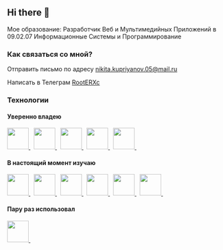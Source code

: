 <link rel="stylesheet" type='text/css' href="https://cdn.jsdelivr.net/gh/devicons/devicon@latest/devicon.min.css" />

## Hi there 👋

<div id="about-me">
  <p>Мое образование: Разработчик Веб и Мультимедийных Приложений в 09.02.07 Информационные Системы и Программирование</p>
</div>

<div id="contacts">
  <h3>Как связаться со мной?</h3>
  <p>
    Отправить письмо по адресу
    <a href="mailto:nikita.kupriyanov.05@mail.ru">nikita.kupriyanov.05@mail.ru</a>
  </p>
  <p>
    Написать в Телеграм
    <a href="https://t.me/RootERXc">RootERXc</a>
  </p>
</div>

<h3>Технологии</h3>

<div id="technologies">
  <h4>Уверенно владею</h4>
  <a href="https://www.google.com/search?q=html5" title="html">
    <img src="https://cdn.jsdelivr.net/gh/devicons/devicon@latest/icons/html5/html5-original.svg" width="50" />
  </a>&nbsp
  <a href="https://www.google.com/search?q=css3" title="css">
    <img src="https://cdn.jsdelivr.net/gh/devicons/devicon@latest/icons/css3/css3-original.svg" width="50" />
  </a>&nbsp
  <a href="https://www.google.com/search?q=javascript" title="javascript">
    <img src="https://cdn.jsdelivr.net/gh/devicons/devicon@latest/icons/javascript/javascript-original.svg" width="50" />
  <a>&nbsp
  <a href="https://www.google.com/search?q=php" title="php">
    <img src="https://cdn.jsdelivr.net/gh/devicons/devicon@latest/icons/php/php-original.svg" width="50" />
  </a>&nbsp
  <a href="https://www.google.com/search?q=mysql" title="mysql">
    <img src="https://cdn.jsdelivr.net/gh/devicons/devicon@latest/icons/mysql/mysql-original-wordmark.svg" width="50" />
  </a>&nbsp
</div>

<div id="technologies">
  <h4>В настоящий момент изучаю</h4>
  <a href="https://www.google.com/search?q=typescript" title="typescript">
    <img src="https://cdn.jsdelivr.net/gh/devicons/devicon@latest/icons/typescript/typescript-original.svg" width="50" />
  </a>&nbsp
  <a href="https://www.google.com/search?q=redis" title="redis">
    <img src="https://cdn.jsdelivr.net/gh/devicons/devicon@latest/icons/redis/redis-original.svg" width="50" />
  </a>&nbsp
  <a href="https://www.google.com/search?q=npm" title="npm">
    <img src="https://cdn.jsdelivr.net/gh/devicons/devicon@latest/icons/npm/npm-original-wordmark.svg" width="50" />
  </a>&nbsp
  <a href="https://www.google.com/search?q=nodejs" title="nodejs">
    <img src="https://cdn.jsdelivr.net/gh/devicons/devicon@latest/icons/nodejs/nodejs-original-wordmark.svg" width="50" />
  </a>&nbsp
  <a href="https://www.google.com/search?q=expressjs" title="expressjs">
    <img src="https://cdn.jsdelivr.net/gh/devicons/devicon@latest/icons/express/express-original.svg" width="50" />
  </a>&nbsp
  <a href="https://www.google.com/search?q=bootstrap" title="bootstrap">
    <img src="https://cdn.jsdelivr.net/gh/devicons/devicon@latest/icons/bootstrap/bootstrap-original.svg" width="50" />
  </a>&nbsp
</div>

<div>
  <h4>Пару раз использовал</h4>
  <a href="https://www.google.com/search?q=jquery" title="jquery">
    <img src="https://cdn.jsdelivr.net/gh/devicons/devicon@latest/icons/jquery/jquery-original.svg" width="50" />
  </a>&nbsp
</div>

<!--
**RootERXc/RootERXc** is a ✨ _special_ ✨ repository because its `README.md` (this file) appears on your GitHub profile.

Here are some ideas to get you started:

- 🔭 I’m currently working on ...
- 🌱 I’m currently learning ...
- 👯 I’m looking to collaborate on ...
- 🤔 I’m looking for help with ...
- 💬 Ask me about ...
- 📫 How to reach me: ...
- 😄 Pronouns: ...
- ⚡ Fun fact: ...
-->
